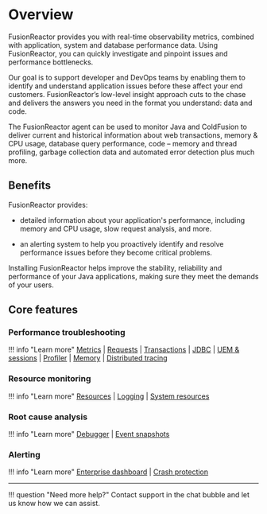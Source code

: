 # Overview

FusionReactor provides you with real-time observability metrics, combined with application, system and database performance data. Using FusionReactor, you can quickly investigate and pinpoint issues and performance bottlenecks.

Our goal is to support developer and DevOps teams by enabling them to identify and understand application issues before these affect your end customers. FusionReactor’s low-level insight approach cuts to the chase and delivers the answers you need in the format you understand: data and code.

The FusionReactor agent can be used to monitor Java and ColdFusion to deliver current and historical information about web transactions, memory & CPU usage, database query performance, code – memory and thread profiling, garbage collection data and automated error detection plus much more.

## Benefits
 
 FusionReactor provides:

* detailed information about your application's performance, including memory and CPU usage, slow request analysis, and more. 

* an alerting system to help you proactively identify and resolve performance issues before they become critical problems. 

Installing FusionReactor helps improve the stability, reliability and performance of your Java applications, making sure they meet the demands of your users.


## Core features

### Performance troubleshooting

!!! info "Learn more"
    [Metrics](/Data-insights/Features/Metrics/Archive-Metrics/) |
    [Requests](/Data-insights/Features/Requests/Applications/) |
    [Transactions](/Data-insights/Features/Transactions/Transactions/) |
    [JDBC](/Data-insights/Features/JDBC/JDBC-Activity/) |
    [UEM & sessions](/Data-insights/Features/UEM/Sessions/) |
    [Profiler](/Data-insights/Features/Profiler/Profiler/) |
    [Memory](/Data-insights/Features/Memory/Overview/) |
    [Distributed tracing](/Monitor-your-data/FR-Agent/More/Distributed-Tracing/attributes/) 

### Resource monitoring

!!! info "Learn more"
    [Resources](/Data-insights/Features/Resources/Buffer-Pool/) |
    [Logging](/Data-insights/Features/Logs/Logs/) |
    [System resources](/Data-insights/Features/System-Resources/CPU/)


### Root cause analysis

!!! info "Learn more"
    [Debugger](/Data-insights/Features/Debugger/Overview/) |
    [Event snapshots](/Data-insights/Features/Debugger/Event-Snapshot/)


### Alerting 

!!! info "Learn more"
    [Enterprise dashboard](/Data-insights/Features/Enterprise-Dashboard/Enterprise-Dashboard/) |
    [Crash protection](/Data-insights/Features/Crash-protection/Crash-Protection/) 


___

!!! question "Need more help?"
    Contact support in the chat bubble and let us know how we can assist.




